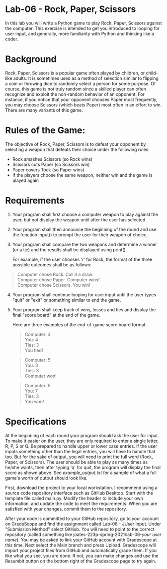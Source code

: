 # Lab-06 - Rock, Paper, Scissors
In this lab you will write a Python game to play Rock, Paper, Scissors against the computer.  This exercise is intended to get you introduced to looping for user input, and generally, more familiarity with Python and thinking like a coder.

# Background
Rock, Paper, Scissors is a popular game often played by children, or child-like adults. It is sometimes used as a method of selection similar to flipping a coin or throwing dice to randomly select a person for some purpose.  Of course, this game is not truly random since a skilled player can often recognize and exploit the non-random behavior of an opponent.  For instance, if you notice that your opponent chooses Paper most frequently, you may choose Scissors (which beats Paper) most often in an effort to win. There are many variants of this game.

# Rules of the Game:
The objective of Rock, Paper, Scissors is to defeat your opponent by selecting a weapon that defeats their choice under the following rules:
- Rock smashes Scissors (so Rock wins)
- Scissors cuts Paper (so Scissors win)
- Paper covers Tock (so Paper wins)
- If the players choose the same weapon, neither win and the game is played again

# Requirements
1. Your program shall first choose a computer weapon to play against the user, but not display the weapon until after the user has selected.
2. Your program shall then announce the beginning of the round and use the function input() to prompt the user for their weapon of choice.
3. Your program shall compare the two weapons and determine a winner (or a tie) and the results shall be displayed using print().
    
    For example, if the user chooses 'r' for Rock, the format of the three possible outcomes shall be as follows:
  > Computer chose Rock. Call it a draw.  
  > Computer chose Paper. Computer wins!  
  > Computer chose Scissors. You win!
4. Your program shall continue looping for user input until the user types "quit" or "exit" or something similar to end the game.
5. Your program shall keep track of wins, losses and ties and display the final "score board" at the end of the game.

    Here are three examples of the end-of-game score board format:
    > Computer: 4  
    You: 4  
    Ties: 3  
    You tied!

    > Computer: 5  
    You: 3  
    Ties: 3  
    Computer won!

    > Computer: 5  
    You: 7  
    Ties: 3  
    You won!


# Specifications
At the beginning of each round your program should ask the user for input.  To make it easier on the user, they are only required to enter a single letter, R, P, S or Q.  Be prepared to handle upper or lower case entries.  If the user inputs something other than the legal entries, you will have to handle that too.  But for the sake of output, you will need to print the full word (Rock, Paper, or Scissors).  The user should be able to play as many times as he/she wants, then after typing 'q' for quit, the program will display the final score as shown above.  See _example_output.txt_ for a sample of what a full game's worth of output should look like.

First, download the project to your local workstation.  I recommend using a source code repository interface such as GitHub Desktop. Start with the template file called main.py. Modify the header to include your own information, and update the code to meet the requirements. When you are satisfied with your changes, commit them to the repository.

After your code is committed to your GitHub repository, go to your account on GradeScope and find the assignment called Lab-06 - JUser Input. Under "Submission Method" select GitHub. You will need to point to the correct repository (called something like joates-223p-spring-2021/lab-06-_your user name_).  You may be asked to link your GitHub account with Gradescope at this time.  Next select the Main branch and press Upload. Gradescope will import your project files from GitHub and automatically grade them.  If you like what you see, you are done.  If not, you can make changes and use the Resumbit button on the bottom right of the Gradescope page to try again.
